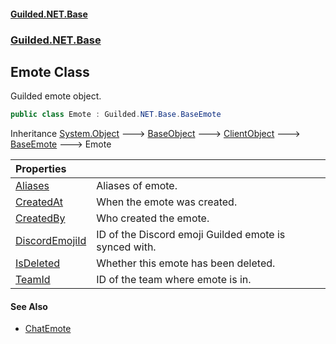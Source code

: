 #### [Guilded.NET.Base](Guilded_NET_Base.md 'Guilded.NET.Base')
### [Guilded.NET.Base](Guilded_NET_Base.md#Guilded_NET_Base 'Guilded.NET.Base')
## Emote Class
Guilded emote object.  
```csharp
public class Emote : Guilded.NET.Base.BaseEmote
```

Inheritance [System.Object](https://docs.microsoft.com/en-us/dotnet/api/System.Object 'System.Object') &#129106; [BaseObject](BaseObject.md 'Guilded.NET.Base.BaseObject') &#129106; [ClientObject](ClientObject.md 'Guilded.NET.Base.ClientObject') &#129106; [BaseEmote](BaseEmote.md 'Guilded.NET.Base.BaseEmote') &#129106; Emote  

| Properties | |
| :--- | :--- |
| [Aliases](Emote_Aliases.md 'Guilded.NET.Base.Emote.Aliases') | Aliases of emote.<br/> |
| [CreatedAt](Emote_CreatedAt.md 'Guilded.NET.Base.Emote.CreatedAt') | When the emote was created.<br/> |
| [CreatedBy](Emote_CreatedBy.md 'Guilded.NET.Base.Emote.CreatedBy') | Who created the emote.<br/> |
| [DiscordEmojiId](Emote_DiscordEmojiId.md 'Guilded.NET.Base.Emote.DiscordEmojiId') | ID of the Discord emoji Guilded emote is synced with.<br/> |
| [IsDeleted](Emote_IsDeleted.md 'Guilded.NET.Base.Emote.IsDeleted') | Whether this emote has been deleted.<br/> |
| [TeamId](Emote_TeamId.md 'Guilded.NET.Base.Emote.TeamId') | ID of the team where emote is in.<br/> |
#### See Also
- [ChatEmote](ChatEmote.md 'Guilded.NET.Base.Chat.ChatEmote')
